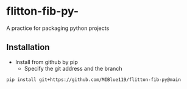 # flitton-fib-py-
A practice for packaging python projects



## Installation

- Install from github by pip
    - Specify the git address and the branch
```
pip install git+https://github.com/MIBlue119/flitton-fib-py@main
```